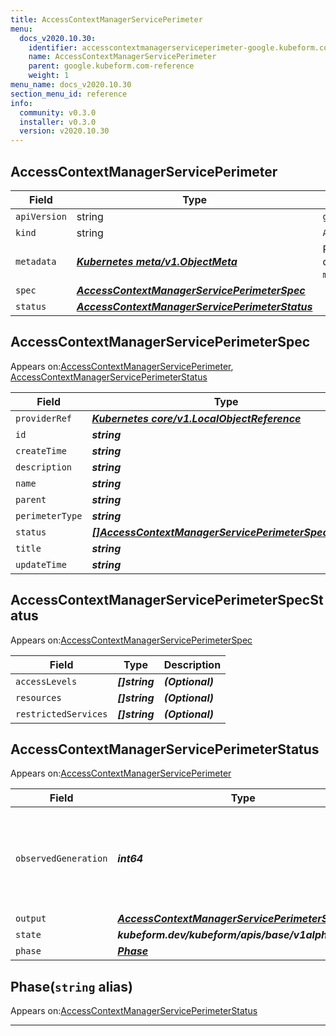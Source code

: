 ```yaml
---
title: AccessContextManagerServicePerimeter
menu:
  docs_v2020.10.30:
    identifier: accesscontextmanagerserviceperimeter-google.kubeform.com
    name: AccessContextManagerServicePerimeter
    parent: google.kubeform.com-reference
    weight: 1
menu_name: docs_v2020.10.30
section_menu_id: reference
info:
  community: v0.3.0
  installer: v0.3.0
  version: v2020.10.30
---
```


## AccessContextManagerServicePerimeter
| Field | Type | Description |
| ------ | ----- | ----------- |
| `apiVersion` | string | `google.kubeform.com/v1alpha1` |
|    `kind` | string | `AccessContextManagerServicePerimeter` |
| `metadata` | ***[Kubernetes meta/v1.ObjectMeta](https://v1-18.docs.kubernetes.io/docs/reference/generated/kubernetes-api/v1.18/#objectmeta-v1-meta)***|Refer to the Kubernetes API documentation for the fields of the `metadata` field.|
| `spec` | ***[AccessContextManagerServicePerimeterSpec](#accesscontextmanagerserviceperimeterspec)***||
| `status` | ***[AccessContextManagerServicePerimeterStatus](#accesscontextmanagerserviceperimeterstatus)***||
## AccessContextManagerServicePerimeterSpec

Appears on:[AccessContextManagerServicePerimeter](#accesscontextmanagerserviceperimeter), [AccessContextManagerServicePerimeterStatus](#accesscontextmanagerserviceperimeterstatus)

| Field | Type | Description |
| ------ | ----- | ----------- |
| `providerRef` | ***[Kubernetes core/v1.LocalObjectReference](https://v1-18.docs.kubernetes.io/docs/reference/generated/kubernetes-api/v1.18/#localobjectreference-v1-core)***||
| `id` | ***string***||
| `createTime` | ***string***| ***(Optional)*** |
| `description` | ***string***| ***(Optional)*** |
| `name` | ***string***||
| `parent` | ***string***||
| `perimeterType` | ***string***| ***(Optional)*** |
| `status` | ***[[]AccessContextManagerServicePerimeterSpecStatus](#accesscontextmanagerserviceperimeterspecstatus)***| ***(Optional)*** |
| `title` | ***string***||
| `updateTime` | ***string***| ***(Optional)*** |
## AccessContextManagerServicePerimeterSpecStatus

Appears on:[AccessContextManagerServicePerimeterSpec](#accesscontextmanagerserviceperimeterspec)

| Field | Type | Description |
| ------ | ----- | ----------- |
| `accessLevels` | ***[]string***| ***(Optional)*** |
| `resources` | ***[]string***| ***(Optional)*** |
| `restrictedServices` | ***[]string***| ***(Optional)*** |
## AccessContextManagerServicePerimeterStatus

Appears on:[AccessContextManagerServicePerimeter](#accesscontextmanagerserviceperimeter)

| Field | Type | Description |
| ------ | ----- | ----------- |
| `observedGeneration` | ***int64***| ***(Optional)*** Resource generation, which is updated on mutation by the API Server.|
| `output` | ***[AccessContextManagerServicePerimeterSpec](#accesscontextmanagerserviceperimeterspec)***| ***(Optional)*** |
| `state` | ***kubeform.dev/kubeform/apis/base/v1alpha1.State***| ***(Optional)*** |
| `phase` | ***[Phase](#phase)***| ***(Optional)*** |
## Phase(`string` alias)

Appears on:[AccessContextManagerServicePerimeterStatus](#accesscontextmanagerserviceperimeterstatus)

---
